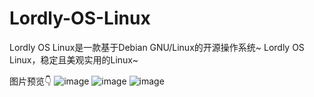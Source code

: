 # Lordly-OS-Linux
Lordly OS Linux是一款基于Debian GNU/Linux的开源操作系统~
Lordly OS Linux，稳定且美观实用的Linux~

图片预览👇
![image](https://github.com/user-attachments/assets/26431295-84ed-4737-bd0a-857e0ed90f93)
![image](https://github.com/user-attachments/assets/d8254135-4791-4f9d-a9d3-77b76f9c395b)
![image](https://github.com/user-attachments/assets/18996c5e-d6c5-46c6-a334-bb8b4cfc1af4)
